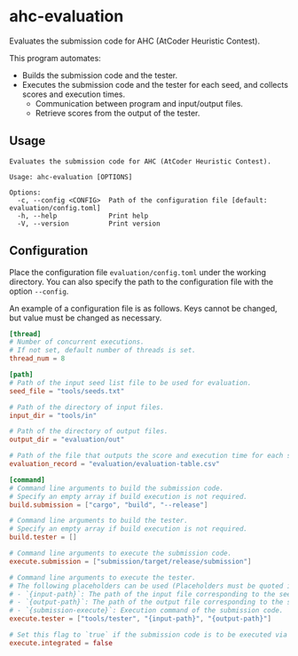 # ahc-evaluation

Evaluates the submission code for AHC (AtCoder Heuristic Contest).

This program automates:
  - Builds the submission code and the tester.
  - Executes the submission code and the tester for each seed, and collects scores and execution times.
    - Communication between program and input/output files.
    - Retrieve scores from the output of the tester.

## Usage

```
Evaluates the submission code for AHC (AtCoder Heuristic Contest).

Usage: ahc-evaluation [OPTIONS]

Options:
  -c, --config <CONFIG>  Path of the configuration file [default: evaluation/config.toml]
  -h, --help             Print help
  -V, --version          Print version
```

## Configuration

Place the configuration file `evaluation/config.toml` under the working directory. You can also specify the path to the configuration file with the option `--config`.

An example of a configuration file is as follows. Keys cannot be changed, but value must be changed as necessary.

```toml
[thread]
# Number of concurrent executions.
# If not set, default number of threads is set.
thread_num = 8

[path]
# Path of the input seed list file to be used for evaluation.
seed_file = "tools/seeds.txt"

# Path of the directory of input files.
input_dir = "tools/in"

# Path of the directory of output files.
output_dir = "evaluation/out"

# Path of the file that outputs the score and execution time for each seed.
evaluation_record = "evaluation/evaluation-table.csv"

[command]
# Command line arguments to build the submission code.
# Specify an empty array if build execution is not required.
build.submission = ["cargo", "build", "--release"]

# Command line arguments to build the tester.
# Specify an empty array if build execution is not required.
build.tester = []

# Command line arguments to execute the submission code.
execute.submission = ["submission/target/release/submission"]

# Command line arguments to execute the tester.
# The following placeholders can be used (Placeholders must be quoted independently).
# - `{input-path}`: The path of the input file corresponding to the seed.
# - `{output-path}`: The path of the output file corresponding to the seed.
# - `{submission-execute}`: Execution command of the submission code.
execute.tester = ["tools/tester", "{input-path}", "{output-path}"]

# Set this flag to `true` if the submission code is to be executed via the tester rather than independently.
execute.integrated = false
```
